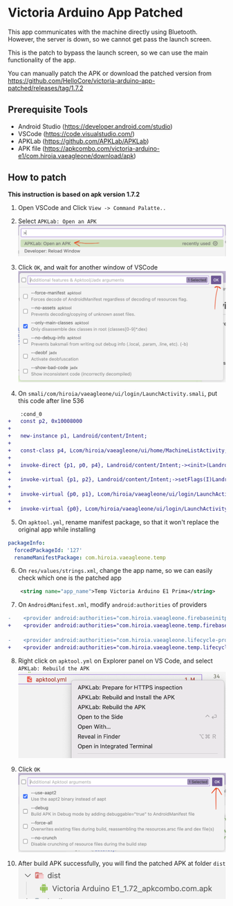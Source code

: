 # Victoria Arduino App Patched

This app communicates with the machine directly using Bluetooth. However, the server is down, so we cannot get pass the launch screen. 

This is the patch to bypass the launch screen, so we can use the main functionality of the app.

You can manually patch the APK or download the patched version from https://github.com/HelloCore/victoria-arduino-app-patched/releases/tag/1.7.2

## Prerequisite Tools

- Android Studio (https://developer.android.com/studio)
- VSCode (https://code.visualstudio.com/)
- APKLab (https://github.com/APKLab/APKLab)
- APK file (https://apkcombo.com/victoria-arduino-e1/com.hiroia.vaeagleone/download/apk)

## How to patch

**This instruction is based on apk version 1.7.2**

1. Open VSCode and Click `View -> Command Palatte..`
2. Select `APKLab: Open an APK`
![Step 1](/images/1.png)

3. Click `OK`, and wait for another window of VSCode
![Step 2](/images/2.png)

4. On `smali/com/hiroia/vaeagleone/ui/login/LaunchActivity.smali`, put this code after line 536
```diff
    :cond_0
+   const p2, 0x10008000
+
+   new-instance p1, Landroid/content/Intent;
+
+   const-class p4, Lcom/hiroia/vaeagleone/ui/home/MachineListActivity;
+
+   invoke-direct {p1, p0, p4}, Landroid/content/Intent;-><init>(Landroid/content/Context;Ljava/lang/Class;)V
+
+   invoke-virtual {p1, p2}, Landroid/content/Intent;->setFlags(I)Landroid/content/Intent;
+
+   invoke-virtual {p0, p1}, Lcom/hiroia/vaeagleone/ui/login/LaunchActivity;->startActivity(Landroid/content/Intent;)V
+
+   invoke-virtual {p0}, Lcom/hiroia/vaeagleone/ui/login/LaunchActivity;->finish()V
```
5. On `apktool.yml`, rename manifest package, so that it won't replace the original app while installing
```yaml
packageInfo:
  forcedPackageId: '127'
  renameManifestPackage: com.hiroia.vaeagleone.temp
```
6. On `res/values/strings.xml`, change the app name, so we can easily check which one is the patched app
```xml
    <string name="app_name">Temp Victoria Arduino E1 Prima</string>
```
7. On `AndroidManifest.xml`, modify `android:authorities` of providers
```diff
-    <provider android:authorities="com.hiroia.vaeagleone.firebaseinitprovider"
+    <provider android:authorities="com.hiroia.vaeagleone.temp.firebaseinitprovider"

-    <provider android:authorities="com.hiroia.vaeagleone.lifecycle-process"
+    <provider android:authorities="com.hiroia.vaeagleone.temp.lifecycle-process"
```
8. Right click on `apktool.yml` on Explorer panel on VS Code, and select `APKLab: Rebuild the APK`
![Step 6](/images/6.png)

9. Click `OK`
![Step 7](/images/7.png)

10. After build APK successfully, you will find the patched APK at folder `dist`
![Step 8](/images/8.png)
